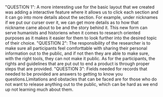 "QUESTION 1": A more interesting use for the basic layout that we created was adding a interactive feature where it allows us to click each section and it can go into more details about the section. For example, under nicknames if we put our curser over it, we can get more details as to how that nickname came about to be and the story behind it. This new form can serve humanists and historiens when it comes to research oriented purposes as it makes it easier for them to look further into the desired topic of their choice. 
"QUESTION 2": The responsibility of the researcher is to make sure all participants feel comforttable with sharing their personal information out to the public, and if not then they are able to make sure, with the right tools, they can not make it public. As for the participants, the rights and guidelines that are put out to end a product is through proper steps that are provided. 
"QUESTION 3": Fields needed for records that needed to be provided are answers to getting to know you questions.Limitations and obstacles that can be faced are for those who do not want to release anything out to the public, which can be hard as we end up not learning much about them. 